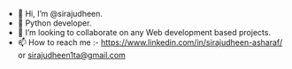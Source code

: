 - 👋 Hi, I’m @sirajudheen.
- 👀 Python developer.
- 💞️ I’m looking to collaborate on any Web development based projects.
- 📫 How to reach me :- https://www.linkedin.com/in/sirajudheen-asharaf/ or sirajudheen1ta@gmail.com
